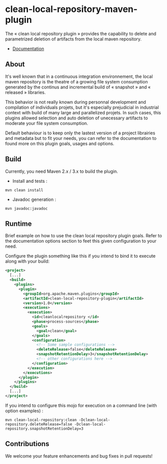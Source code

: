 clean-local-repository-maven-plugin
===================================

The « clean local repository plugin » provides the capability to delete and parametrized deletion of
artifacts from the local maven repository.

* [Documentation](https://github.com/Finaxys/maven-clean-local-repository/raw/master/docs/clean-local-repository-plugin.pdf)

## About

It's well known that in a continuous integration environnement, the local maven repository is the theatre
of a growing file system consumption generated by the continus and incremental build of « snapshot »
and « released » libraries.

This behavior is not really known during personnal development and compilation of individuals projets, but
it's especially prejudicial in industrial context with build of many large and parallelized projets. In such
cases, this plugins allowed selection and auto deletion of unecessary artifacts to moderate your file
system consumption.

Default behaviour is to keep only the lastest version of a project librairies and metadata but
to fit your needs, you can refer to the documentation to found more on this plugin goals, usages and options.

## Build

Currently, you need Maven 2.x / 3.x to build the plugin.

* Install and tests :

```
mvn clean install
```

* Javadoc generation :

```
mvn javadoc:javadoc
```

## Runtime

Brief example on how to use the clean local repository plugin goals. Refer to the documentation options section
to feet this given configuration to your need.

Configure the plugin something like this if you intend to bind it to execute along with your build:

```xml
<project>
  [...]
  <build>
    <plugins>
      <plugin>
        <groupId>org.apache.maven.plugins</groupId>
        <artifactId>clean-local-repository-plugin</artifactId>
        <version>1.0</version>
        <executions>
          <execution>
            <id>cleanlocalrepository </id>
            <phase>process-sources</phase>
            <goals>
              <goal>clean</goal>
            </goals>
            <configuration>
              <!-- Some sample configurations -->
              <deleteRelease>false</deleteRelease>
              <snapshotRetentionDelay>3</snapshotRetentionDelay>
              <!-- other configurations here -->
            </configuration>
          </execution>
        </executions>
      </plugin>
    </plugins>
  </build>
  [...]
</project>

````

If you intend to configure this mojo for execution on a command line (with option examples) :

```
mvn clean-local-repository:clean -Dclean-local-repository.deleteRelease=false -Dclean-local-
repository.snapshotRetentionDelay=3
```

## Contributions

We welcome your feature enhancements and bug fixes in pull requests!

